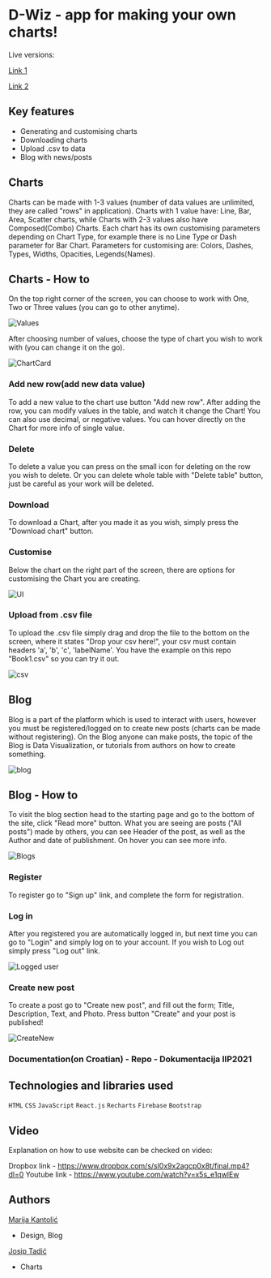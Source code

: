 # D-Wiz - app for making your own charts!

Live versions:

[Link 1](https://iip2021.vercel.app/)

[Link 2](https://iip2021.netlify.app/)

## Key features

- Generating and customising charts
- Downloading charts
- Upload .csv to data
- Blog with news/posts

## Charts

Charts can be made with 1-3 values (number of data values are unlimited, they are called "rows" in application). Charts with 1 value have: Line, Bar, Area, Scatter charts, while Charts with 2-3 values also have Composed(Combo) Charts. Each chart has its own customising parameters depending on Chart Type, for example there is no Line Type or Dash parameter for Bar Chart. Parameters for customising are: Colors, Dashes, Types, Widths, Opacities, Legends(Names).

## Charts - How to


On the top right corner of the screen, you can choose to work with One, Two or Three values (you can go to other anytime).

![Values](https://user-images.githubusercontent.com/33669118/121954939-a3492880-cd5f-11eb-8b3a-dc734b4997ce.png)

After choosing number of values, choose the type of chart you wish to work with (you can change it on the go).

![ChartCard](https://user-images.githubusercontent.com/33669118/121954944-a3e1bf00-cd5f-11eb-9fed-619ccc773da1.png)

### Add new row(add new data value)

To add a new value to the chart use button "Add new row". After adding the row, you can modify values in the table, and watch it change the Chart! You can also use decimal, or negative values. You can hover directly on the Chart for more info of single value.

### Delete

To delete a value you can press on the small icon for deleting on the row you wish to delete. Or you can delete whole table with "Delete table" button, just be careful as your work will be deleted.

### Download

To download a Chart, after you made it as you wish, simply press the "Download chart" button.

### Customise

Below the chart on the right part of the screen, there are options for customising the Chart you are creating.

![UI](https://user-images.githubusercontent.com/33669118/121954947-a512ec00-cd5f-11eb-9ad6-913aa4541787.png)

### Upload from .csv file

To upload the .csv file simply drag and drop the file to the bottom on the screen, where it states "Drop your csv here!", your csv must contain headers 'a', 'b', 'c', 'labelName'. You have the example on this repo "Book1.csv" so you can try it out.

![csv](https://user-images.githubusercontent.com/33669118/121954949-a512ec00-cd5f-11eb-8e31-17daac8ec749.png)

## Blog

Blog is a part of the platform which is used to interact with users, however you must be registered/logged on to create new posts (charts can be made without registering). On the Blog anyone can make posts, the topic of the Blog is Data Visualization, or tutorials from authors on how to create something.

![blog](https://user-images.githubusercontent.com/33669118/121954934-a17f6500-cd5f-11eb-9d77-61486ac4aeb4.png)

## Blog - How to

To visit the blog section head to the starting page and go to the bottom of the site, click "Read more" button. What you are seeing are posts ("All posts") made by others, you can see Header of the post, as well as the Author and date of publishment. On hover you can see more info.

![Blogs](https://user-images.githubusercontent.com/33669118/121954936-a2b09200-cd5f-11eb-9ef9-f3343cb2baa2.png)

### Register

To register go to "Sign up" link, and complete the form for registration.

### Log in

After you registered you are automatically logged in, but next time you can go to "Login" and simply log on to your account. If you wish to Log out simply press "Log out" link.

![Logged user](https://user-images.githubusercontent.com/33669118/121954955-a6441900-cd5f-11eb-80e9-e25b2e896b4f.PNG)

### Create new post

To create a post go to "Create new post", and fill out the form; Title, Description, Text, and Photo. Press button "Create" and your post is published!

![CreateNew](https://user-images.githubusercontent.com/33669118/121954958-a6dcaf80-cd5f-11eb-8e49-f21284c1b8fb.PNG)

### Documentation(on Croatian) - Repo - Dokumentacija IIP2021

## Technologies and libraries used

`HTML` `CSS` `JavaScript` `React.js` `Recharts` `Firebase` `Bootstrap`

## Video
Explanation on how to use website can be checked on video:

Dropbox link - https://www.dropbox.com/s/sl0x9x2agcp0x8t/final.mp4?dl=0 
Youtube link - https://www.youtube.com/watch?v=x5s_e1qwlEw
## Authors

[Marija Kantolić](https://github.com/mkantolic)
- Design, Blog

[Josip Tadić](https://github.com/JosipTadic)
- Charts
